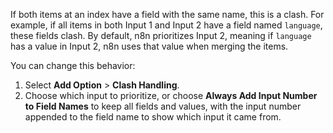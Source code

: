 If both items at an index have a field with the same name, this is a clash. For example, if all items in both Input 1 and Input 2 have a field named `language`, these fields clash. By default, n8n prioritizes Input 2, meaning if `language` has a value in Input 2, n8n uses that value when merging the items. 

You can change this behavior:

1. Select **Add Option** > **Clash Handling**.
2. Choose which input to prioritize, or choose **Always Add Input Number to Field Names** to keep all fields and values, with the input number appended to the field name to show which input it came from.
